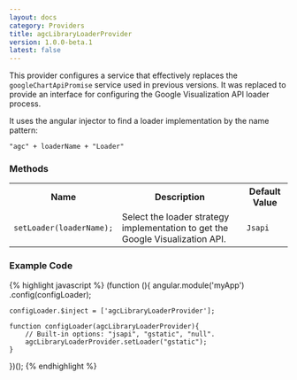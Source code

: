 ```yaml
---
layout: docs
category: Providers
title: agcLibraryLoaderProvider
version: 1.0.0-beta.1
latest: false
---
```


This provider configures a service that effectively replaces the `googleChartApiPromise`
service used in previous versions. It was replaced to provide an interface
for configuring the Google Visualization API loader process.

It uses the angular injector to find a loader implementation by the name pattern:

<p><code>"agc" + loaderName + "Loader"</code></p>

### Methods
<table class="table">
    <tr>
        <th>Name</th>
        <th>Description</th>
        <th>Default Value</th>
    </tr>
    <tr>
        <td><p><code>setLoader(loaderName);</code></p></td>
        <td>Select the loader strategy implementation to get the Google Visualization API.</td>
        <td><p><code>Jsapi</code></p></td>
    </tr>
</table>

### Example Code
{% highlight javascript %}
(function (){
    angular.module('myApp')
        .config(configLoader);
    
    configLoader.$inject = ['agcLibraryLoaderProvider'];

    function configLoader(agcLibraryLoaderProvider){
        // Built-in options: "jsapi", "gstatic", "null".
        agcLibraryLoaderProvider.setLoader("gstatic");
    }
})();
{% endhighlight %}
